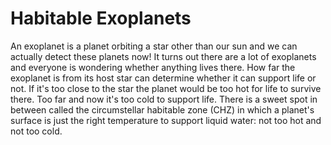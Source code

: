 # Habitable Exoplanets

An exoplanet is a planet orbiting a star other than our sun and we can actually detect these planets now! It turns out there are a lot of exoplanets and everyone is wondering whether anything lives there. How far the exoplanet is from its host star can determine whether it can support life or not. If it's too close to the star the planet would be too hot for life to survive there. Too far and now it's too cold to support life. There is a sweet spot in between called the circumstellar habitable zone (CHZ) in which a planet's surface is just the right temperature to support liquid water: not too hot and not too cold.

